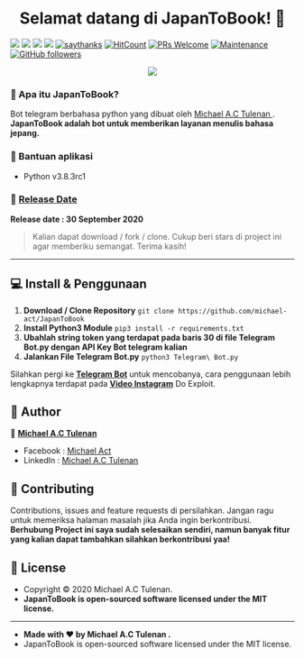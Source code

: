 <h1 align="center">Selamat datang di JapanToBook! 👋</h1>



[![](https://github.com/Fuadrtx/ChatBOT-Telegram-Google-apps-script/issues)](https://img.shields.io/github/issues/michael-act/JapanToBook?style=flat-square) ![](https://img.shields.io/github/stars/michael-act/JapanToBook?style=flat-square)
![](https://img.shields.io/github/forks/michael-act/JapanToBook?style=flat-square) ![](https://img.shields.io/github/license/michael-act/JapanToBook?style=flat-square) [![saythanks](https://img.shields.io/badge/say-thanks-ff69b4.svg?style=flat-square)](https://saythanks.io/to/zaidanline67%40gmail.com) [![HitCount](http://hits.dwyl.com/michael-act/https://github.com/michael-act/JapanToBook.svg)](http://hits.dwyl.com/michael-act/https://github.com/michael-act/JapanToBook)  [![PRs Welcome](https://img.shields.io/badge/PRs-welcome-brightgreen.svg?style=flat-square)](http://makeapullrequest.com) [![Maintenance](https://img.shields.io/badge/Maintained%3F-yes-green.svg?style=flat-square)](https://GitHub.com/Naereen/StrapDown.js/graphs/commit-activity) [![GitHub followers](https://img.shields.io/github/followers/michael-act.svg?style=flat-square&label=Followers&maxAge=2592000)](https://github.com/michael-act?tab=followers)

<p align="center">
	
<img align="center" src="http://ForTheBadge.com/images/badges/built-with-love.svg">

</p>

### 🤔 Apa itu JapanToBook?
Bot telegram berbahasa python yang dibuat oleh <a href="https://github.com/michael-act"> Michael A.C Tulenan </a>. **JapanToBook adalah bot untuk memberikan layanan menulis bahasa jepang.**

### 🤖 Bantuan aplikasi
- Python v3.8.3rc1

### 📆 <a href="http://syauqi.js.org/">Release Date</a>
**Release date : 30 September 2020**
> Kalian dapat download / fork / clone. Cukup beri stars di project ini agar memberiku semangat. Terima kasih!

------------

## 💻 Install & Penggunaan

1. **Download / Clone Repository** ```git clone https://github.com/michael-act/JapanToBook ```
2. **Install Python3 Module** ```pip3 install -r requirements.txt ```
3. **Ubahlah string token yang terdapat pada baris 30 di file Telegram Bot.py dengan API Key Bot telegram kalian**
4. **Jalankan File Telegram Bot.py** ```python3 Telegram\ Bot.py ```

Silahkan pergi ke <a href="https://t.me/jpnbookBot"> **Telegram Bot**</a> untuk mencobanya, cara penggunaan lebih lengkapnya terdapat pada <a href="https://www.instagram.com/p/CFW1q39jomV/"> **Video Instagram**</a> Do Exploit.

## 🧑 Author

👤 <a href="https://www.facebook.com/michael.actt"> **Michael A.C Tulenan**</a>
- Facebook : <a href="https://www.facebook.com/michael.actt"> Michael Act</a>
- LinkedIn : <a href="https://www.linkedin.com/in/michael-act/"> Michael A.C Tulenan</a>

## 🤝 Contributing
Contributions, issues and feature requests di persilahkan.
Jangan ragu untuk memeriksa halaman masalah jika Anda ingin berkontribusi. **Berhubung Project ini saya sudah selesaikan sendiri, namun banyak fitur yang kalian dapat tambahkan silahkan berkontribusi yaa!**


## 📝 License
- Copyright © 2020 Michael A.C Tulenan.
- **JapanToBook is open-sourced software licensed under the MIT license.**

------------

- **Made with ❤️ by Michael A.C Tulenan .**
- JapanToBook is open-sourced software licensed under the MIT license.
